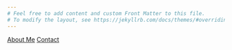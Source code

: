 ```yaml
---
# Feel free to add content and custom Front Matter to this file.
# To modify the layout, see https://jekyllrb.com/docs/themes/#overriding-theme-defaults
---
```

<a href="about" title="About Me">About Me</a>
<a href="contact" title="Contact">Contact</a>

